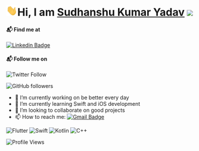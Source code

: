 <h1> <img src="https://raw.githubusercontent.com/ABSphreak/ABSphreak/master/gifs/Hi.gif" width="30px">Hi, I am <a href="https://github.com/sky1095">Sudhanshu Kumar Yadav</a> <img src="https://emojis.slackmojis.com/emojis/images/1531849430/4246/blob-sunglasses.gif?1531849430" width="30px"></h1>
</h1>

#### 📬 Find me at
[![Linkedin Badge](https://img.shields.io/badge/-LinkedIn-blue?style=flat-square&logo=Linkedin&logoColor=white&link=https://www.linkedin.com/in/salvador-valverde/)](https://www.linkedin.com/in/sudhanshukumaryadav/)
#### 📬 Follow me on
![Twitter Follow](https://img.shields.io/twitter/follow/SudhanshuSay?style=social)

![GitHub followers](https://img.shields.io/github/followers/sky1095?style=social)
- 🔭 I’m currently working on be better every day 
- 🌱 I’m currently learning Swift and iOS development
- 👯 I’m looking to collaborate on good projects 
- 📫 How to reach me: [![Gmail Badge](https://img.shields.io/badge/-Gmail-d14836?style=flat-square&logo=Gmail&logoColor=white&link=mailto:defcon.sentinal95@gmail.com)](mailto:sudhanshuexcel.yadav@gmail.com)

![Flutter](https://img.shields.io/badge/Flutter-%2302569B.svg?style=flat&&logo=Flutter&logoColor=white)
![Swift](https://img.shields.io/badge/swift-%23FA7343.svg?style=flat&e&logo=swift&logoColor=white)
![Kotlin](https://img.shields.io/badge/kotlin-%230095D5.svg?style=flat&logo=kotlin&logoColor=white)
![C++](https://img.shields.io/badge/C++-00599C?style=flat&logo=c%2b%2b)


![Profile Views](https://komarev.com/ghpvc/?username=sky1095)
